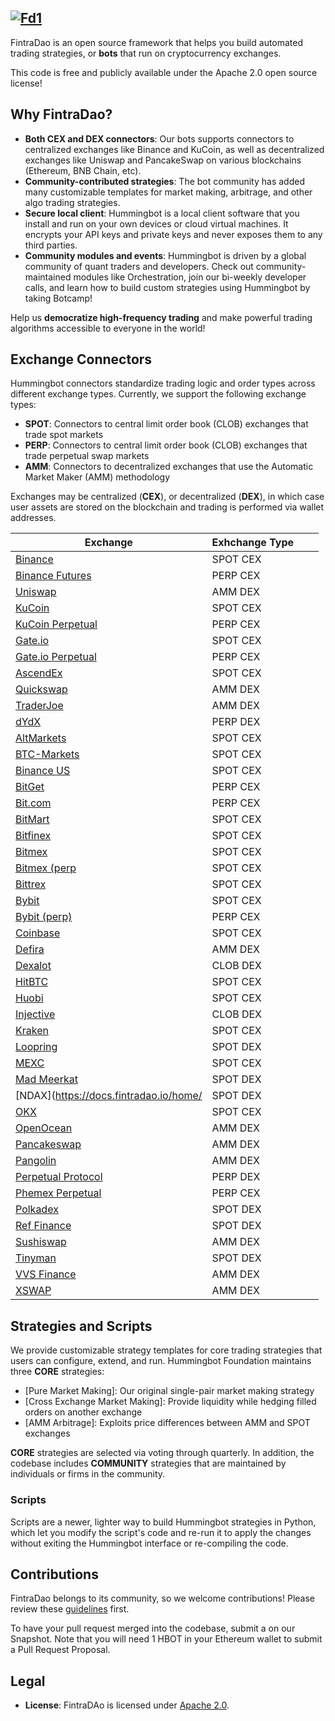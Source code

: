 <a href="https://imgbb.com/"><img src="https://i.ibb.co/74tGcfW/Fd1.png" alt="Fd1" border="0"></a>
----

FintraDao is an open source  framework that helps you build automated trading strategies, or **bots** that run on cryptocurrency exchanges.

This code is free and publicly available under the Apache 2.0 open source license!

## Why FintraDao?

* **Both CEX and DEX connectors**: Our bots supports connectors to centralized exchanges like Binance and KuCoin, as well as decentralized exchanges like Uniswap and PancakeSwap on various blockchains (Ethereum, BNB Chain, etc).
* **Community-contributed strategies**: The bot community has added many customizable templates for market making, arbitrage, and other algo trading strategies.
* **Secure local client**: Hummingbot is a local client software that you install and run on your own devices or cloud virtual machines. It encrypts your API keys and private keys and never exposes them to any third parties.
* **Community modules and events**: Hummingbot is driven by a global community of quant traders and developers. Check out community-maintained modules like Orchestration, join our bi-weekly developer calls, and learn how to build custom strategies using Hummingbot by taking Botcamp!

Help us **democratize high-frequency trading** and make powerful trading algorithms accessible to everyone in the world!







## Exchange Connectors

Hummingbot connectors standardize trading logic and order types across different exchange types. Currently, we support the following exchange types:

 * **SPOT**: Connectors to central limit order book (CLOB) exchanges that trade spot markets
 * **PERP**: Connectors to central limit order book (CLOB) exchanges that trade perpetual swap markets
 * **AMM**: Connectors to decentralized exchanges that use the Automatic Market Maker (AMM) methodology

Exchanges may be centralized (**CEX**), or decentralized (**DEX**), in which case user assets are stored on the blockchain and trading is performed via wallet addresses.

|Exchange| Exhchange Type |  | |
|------|----------|------|-------------|
 [Binance](https://docs.fintradao.io/home/) | SPOT CEX |
 [Binance Futures](https://docs.fintradao.io/home/) | PERP CEX | 
 [Uniswap](https://docs.fintradao.io/home/) | AMM DEX |
 [KuCoin](https://docs.fintradao.io/home/) | SPOT CEX | 
 [KuCoin Perpetual](https://docs.fintradao.io/home/) | PERP CEX | 
 [Gate.io](https://docs.fintradao.io/home/) | SPOT CEX | 
 [Gate.io Perpetual](https://docs.fintradao.io/home/) | PERP CEX | 
 [AscendEx](https://docs.fintradao.io/home/) | SPOT CEX | 
 [Quickswap](https://docs.fintradao.io/home/) | AMM DEX |
 [TraderJoe](https://docs.fintradao.io/home/) | AMM DEX |
 [dYdX](https://docs.fintradao.io/home/) | PERP DEX |
 [AltMarkets](https://docs.fintradao.io/home/) | SPOT CEX |
 [BTC-Markets](https://docs.fintradao.io/home/) | SPOT CEX |
 [Binance US](https://docs.fintradao.io/home/) | SPOT CEX |
 [BitGet](https://docs.fintradao.io/home/) | PERP CEX |
 [Bit.com](https://docs.fintradao.io/home/) | PERP CEX |
 [BitMart](https://docs.fintradao.io/home/) | SPOT CEX |
 [Bitfinex](https://docs.fintradao.io/home/) | SPOT CEX |
 [Bitmex](https://docs.fintradao.io/home/) | SPOT CEX |
 [Bitmex (perp](https://docs.fintradao.io/home/) | SPOT CEX |
 [Bittrex](https://docs.fintradao.io/home/) | SPOT CEX |
 [Bybit](https://docs.fintradao.io/home/) | SPOT CEX |
 [Bybit (perp)](https://docs.fintradao.io/home/) | PERP CEX |
 [Coinbase](https://docs.fintradao.io/home/) | SPOT CEX |
 [Defira](https://docs.fintradao.io/home/) | AMM DEX |
 [Dexalot](https://docs.fintradao.io/home/) | CLOB DEX |
 [HitBTC](https://docs.fintradao.io/home/) | SPOT CEX |
 [Huobi](https://docs.fintradao.io/home/) | SPOT CEX |
 [Injective](https://docs.fintradao.io/home/) | CLOB DEX |
 [Kraken](https://docs.fintradao.io/home/) | SPOT CEX |
 [Loopring](https://docs.fintradao.io/home/) | SPOT DEX |
 [MEXC](https://docs.fintradao.io/home/) | SPOT CEX |
 [Mad Meerkat](https://docs.fintradao.io/home/) | SPOT DEX |
 [NDAX](https://docs.fintradao.io/home/ | SPOT DEX |
 [OKX](https://docs.fintradao.io/home/) | SPOT CEX |
 [OpenOcean](https://docs.fintradao.io/home/) | AMM DEX |
 [Pancakeswap](https://docs.fintradao.io/home/) | AMM DEX |
 [Pangolin](https://docs.fintradao.io/home/) | AMM DEX |
 [Perpetual Protocol](https://docs.fintradao.io/home/) | PERP DEX |
 [Phemex Perpetual](https://docs.fintradao.io/home/) | PERP CEX |
 [Polkadex](https://docs.fintradao.io/home/) | SPOT DEX |
 [Ref Finance](https://docs.fintradao.io/home/) | SPOT DEX |
 [Sushiswap](https://docs.fintradao.io/home/) | AMM DEX |
 [Tinyman](https://docs.fintradao.io/home/) | SPOT DEX |
 [VVS Finance](https://docs.fintradao.io/home/) | AMM DEX |
 [XSWAP](https://docs.fintradao.io/home/) | AMM DEX |



## Strategies and Scripts

We provide customizable strategy templates for core trading strategies that users can configure, extend, and run. Hummingbot Foundation maintains three **CORE** strategies:

* [Pure Market Making]: Our original single-pair market making strategy
* [Cross Exchange Market Making]: Provide liquidity while hedging filled orders on another exchange
* [AMM Arbitrage]: Exploits price differences between AMM and SPOT exchanges

**CORE** strategies are selected via  voting through quarterly. In addition, the codebase includes **COMMUNITY** strategies that are maintained by individuals or firms in the community.
### Scripts

Scripts are a newer, lighter way to build Hummingbot strategies in Python, which let you modify the script's code and re-run it to apply the changes without exiting the Hummingbot interface or re-compiling the code.



## Contributions

FintraDao belongs to its community, so we welcome contributions! Please review these [guidelines](./CONTRIBUTING.md) first.

To have your pull request merged into the codebase, submit a on our Snapshot. Note that you will need 1 HBOT in your Ethereum wallet to submit a Pull Request Proposal. 

## Legal

* **License**: FintraDAo is licensed under [Apache 2.0](./LICENSE).

